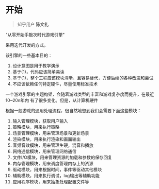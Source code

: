 # 开始

> 知乎用户 **陈文礼**

"从零开始手敲次时代游戏引擎"

采用迭代开发的方式。

该引擎的一些基本目的：
1. 设计意图是用于教学演示
2. 基于(1)，代码应该简单易读
3. 基于(1)，整个工程应该模块清晰，且容易替代，方便后续的各种改进和尝试
4. 不应该依赖任何特定硬件，尽量使用标准技术

一个游戏引擎的主题构架，会随着游戏类型的丰富和游戏复杂度而提升，在最近10~20n年内
有了很多变化。但是，从计算机硬件


根据一般游戏的通用处理流程，很自然地想到我们会需要下面这些模块：
1. 输入管理模块，获取用户输入
2. 策略模块，用来执行策略
3. 场景管理模块，用来管理场景和更新场景
4. 渲染模块，用来执行渲染和画面输出
5. 音频音效模块，用来管理生硬，混音和播放
6. 网络通信模块，用来管理网络通信
7. 文件I/O模块，用来管理资源的加载和参数的保存回复
8. 内存管理模块，用来调度管理内存上的资源
9. 驱动模块，用来根据时间，事件等驱动其他模块
10. 辅助模块，用来执行调试，log输出等辅助功能
11. 应用程序模块，用来抽象处理配置文件等